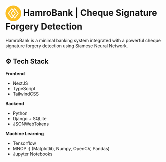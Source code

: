 <h1><img align="center" src='frontend/public/hamrobanklogo.png' height='50' alt='logo' />   HamroBank | Cheque Signature Forgery Detection</h1>

HamroBank is a minimal banking system integrated with a powerful cheque signature forgery detection using Siamese Neural Network.

## ⚙️ Tech Stack

**Frontend**

- NextJS
- TypeScript
- TailwindCSS

**Backend**

- Python
- Django + SQLite
- JSONWebTokens

**Machine Learning**

- Tensorflow
- MNOP :) (Matplotlib, Numpy, OpenCV, Pandas)
- Jupyter Notebooks
